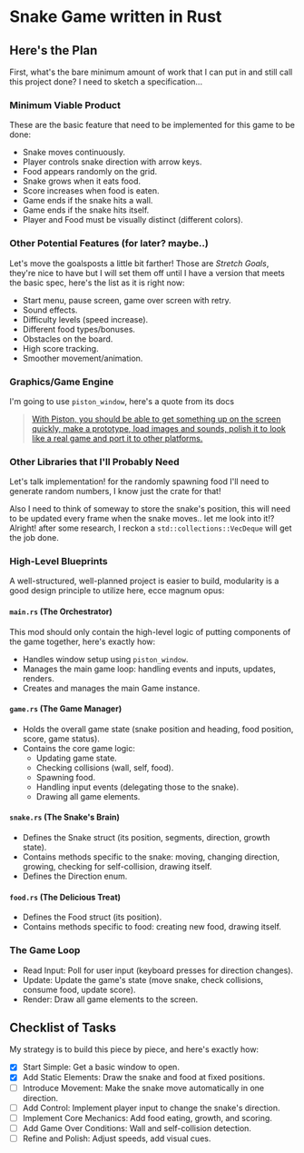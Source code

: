 # Snake Game written in Rust

## Here's the Plan

First, what's the bare minimum amount of work that I can put in and still
call this project done? I need to sketch a specification...

### Minimum Viable Product

These are the basic feature that need to be implemented for this game
to be done:

- Snake moves continuously.
- Player controls snake direction with arrow keys.
- Food appears randomly on the grid.
- Snake grows when it eats food.
- Score increases when food is eaten.
- Game ends if the snake hits a wall.
- Game ends if the snake hits itself.
- Player and Food must be visually distinct (different colors).

### Other Potential Features (for later? maybe..)

Let's move the goalsposts a little bit farther! Those are _Stretch Goals_,
they're nice to have but I will set them off until I have a version that
meets the basic spec, here's the list as it is right now:

- Start menu, pause screen, game over screen with retry.
- Sound effects.
- Difficulty levels (speed increase).
- Different food types/bonuses.
- Obstacles on the board.
- High score tracking.
- Smoother movement/animation.

### Graphics/Game Engine

I'm going to use `piston_window`, here's a quote from its docs

> [With Piston, you should be able to get something up on the screen quickly, make a prototype, load images and sounds, polish it to look like a real game and port it to other platforms.](https://github.com/PistonDevelopers/piston/blob/master/GUIDE.md#:~:text=With%20Piston%2C%20you%20should%20be%20able%20to%20get%20something%20up%20on%20the%20screen%20quickly%2C%20make%20a%20prototype%2C%20load%20images%20and%20sounds%2C%20polish%20it%20to%20look%20like%20a%20real%20game%20and%20port%20it%20to%20other%20platforms.)

### Other Libraries that I'll Probably Need

Let's talk implementation! for the randomly spawning food I'll need
to generate random numbers, I know just the crate for that!

Also I need to think of someway to store the snake's position, this will
need to be updated every frame when the snake moves.. let me look into it!?
Alright! after some research, I reckon a `std::collections::VecDeque`
will get the job done.

### High-Level Blueprints

A well-structured, well-planned project is easier to build, modularity is
a good design principle to utilize here, ecce magnum opus:

#### **`main.rs`** (The Orchestrator)

This mod should only contain the high-level logic of putting components
of the game together, here's exactly how:

- Handles window setup using `piston_window`.
- Manages the main game loop: handling events and inputs, updates, renders.
- Creates and manages the main Game instance.

#### **`game.rs`** (The Game Manager)

- Holds the overall game state (snake position and heading, food position,
  score, game status).
- Contains the core game logic:
  - Updating game state.
  - Checking collisions (wall, self, food).
  - Spawning food.
  - Handling input events (delegating those to the snake).
  - Drawing all game elements.

#### **`snake.rs`** (The Snake's Brain)

- Defines the Snake struct (its position, segments, direction, growth state).
- Contains methods specific to the snake: moving, changing direction, growing,
  checking for self-collision, drawing itself.
- Defines the Direction enum.

#### **`food.rs`** (The Delicious Treat)

- Defines the Food struct (its position).
- Contains methods specific to food: creating new food, drawing itself.

### The Game Loop

- Read Input: Poll for user input (keyboard presses for direction changes).
- Update: Update the game's state (move snake, check collisions, consume
  food, update score).
- Render: Draw all game elements to the screen.

## Checklist of Tasks

My strategy is to build this piece by piece, and here's exactly how:

- [X] Start Simple: Get a basic window to open.
- [X] Add Static Elements: Draw the snake and food at fixed positions.
- [ ] Introduce Movement: Make the snake move automatically in one direction.
- [ ] Add Control: Implement player input to change the snake's direction.
- [ ] Implement Core Mechanics: Add food eating, growth, and scoring.
- [ ] Add Game Over Conditions: Wall and self-collision detection.
- [ ] Refine and Polish: Adjust speeds, add visual cues.
